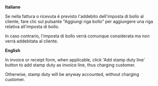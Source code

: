 **Italiano**

Se nella fattura o ricevuta è previsto l'addebito dell'imposta di bollo
al cliente, fare clic sul pulsante "Aggiungi riga bollo" per aggiungere
una riga relativa all'imposta di bollo.

In caso contrario, l'imposta di bollo verrà comunque considerata ma non
verrà addebitata al cliente.

**English**

In invoice or receipt form, when applicable, click 'Add stamp duty line'
button to add stamp duty as invoice line, thus charging customer.

Otherwise, stamp duty will be anyway accounted, without charging
customer.
